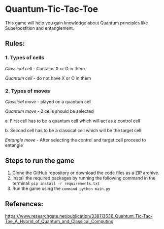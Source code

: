 # Quantum-Tic-Tac-Toe

This game will help you gain knowledge about Quantum principles like Superpostition and entanglement.

## Rules:

### 1. Types of cells 
  _Classical cell_ - Contains X or O in them 
  
  _Quantum cell_ - do not have X or O in them

### 2. Types of moves 
_Classical move_ - played on a quantum cell 
 
 
_Quantum move_ -  2 cells should be selected 
 
   a. First cell has to be a quantum cell which will act as a control cell 

   b. Second cell has to be a classical cell which will be the target cell
 

 _Entangle move_ - After selecting the control and target cell proceed to entangle
 
 ## Steps to run the game
 1. Clone the GitHub repository or download the code files as a ZIP archive.
 2. Install the required packages by running the following command in the terminal: `pip install -r requirements.txt`
 3. Run the game using the `command python main.py`
 
 ## References:
 
 https://www.researchgate.net/publication/338113536_Quantum_Tic-Tac-Toe_A_Hybrid_of_Quantum_and_Classical_Computing
